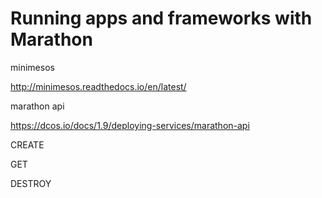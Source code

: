 # Running apps and frameworks with Marathon
minimesos

http://minimesos.readthedocs.io/en/latest/

marathon api 

https://dcos.io/docs/1.9/deploying-services/marathon-api

CREATE

GET

DESTROY
